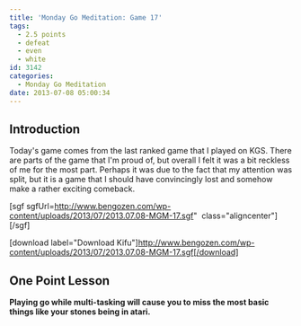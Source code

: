 ```yaml
---
title: 'Monday Go Meditation: Game 17'
tags:
  - 2.5 points
  - defeat
  - even
  - white
id: 3142
categories:
  - Monday Go Meditation
date: 2013-07-08 05:00:34
---
```


## Introduction

Today's game comes from the last ranked game that I played on KGS. There are parts of the game that I'm proud of, but overall I felt it was a bit reckless of me for the most part. Perhaps it was due to the fact that my attention was split, but it is a game that I should have convincingly lost and somehow make a rather exciting comeback.

[sgf sgfUrl=http://www.bengozen.com/wp-content/uploads/2013/07/2013.07.08-MGM-17.sgf"  class="aligncenter"][/sgf]

[download label="Download Kifu"]http://www.bengozen.com/wp-content/uploads/2013/07/2013.07.08-MGM-17.sgf[/download]

## **One Point Lesson**

**Playing go while multi-tasking will cause you to miss the most basic things like your stones being in atari.**